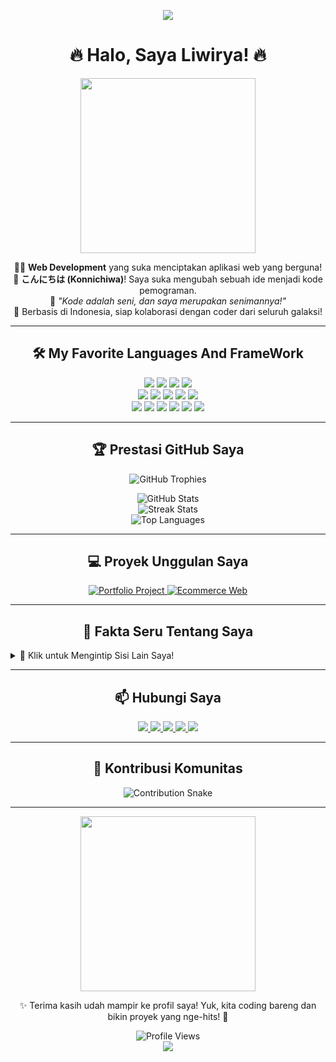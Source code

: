 <!-- Header dengan animasi teks yang super keren -->
<p align="center">
  <img src="https://readme-typing-svg.demolab.com?font=Fira+Code&pause=1000&width=435&lines=Wira+Liwirya+-+404">
</p>

<!-- Intro singkat yang penuh energi -->
<h1 align="center">🔥 Halo, Saya Liwirya! 🔥</h1>
<p align="center">
  <img src="https://media.giphy.com/media/26gsjczbKZXrESr7W/giphy.gif" width="280" />
</p>
<p align="center">
  👨‍💻 <b>Web Development</b> yang suka menciptakan aplikasi web yang berguna! <br>
  🌟 <b>こんにちは (Konnichiwa)</b>! Saya suka mengubah sebuah ide menjadi kode pemograman. <br>
  🚀 <i>"Kode adalah seni, dan saya merupakan senimannya!"</i> <br>
  📍 Berbasis di Indonesia, siap kolaborasi dengan coder dari seluruh galaksi!
</p>

---

<h2 align="center">🛠️ My Favorite Languages And FrameWork</h2>
<p align="center">
  <!-- Bahasa Pemrograman -->
  <img src="https://img.shields.io/badge/JavaScript-F7DF1E?style=flat-square&logo=javascript&logoColor=black" />
  <img src="https://img.shields.io/badge/TypeScript-007ACC?style=flat-square&logo=typescript&logoColor=white" />
  <img src="https://img.shields.io/badge/HTML5-E34F26?style=flat-square&logo=html5&logoColor=white" />
  <img src="https://img.shields.io/badge/CSS3-1572B6?style=flat-square&logo=css3&logoColor=white" />
  <br />
  <!-- Framework & Library -->
  <img src="https://img.shields.io/badge/React-61DAFB?style=flat-square&logo=react&logoColor=black" />
  <img src="https://img.shields.io/badge/Next.js-000000?style=flat-square&logo=next.js&logoColor=white" />
  <img src="https://img.shields.io/badge/Tailwind_CSS-38B2AC?style=flat-square&logo=tailwind-css&logoColor=white" />
  <img src="https://img.shields.io/badge/Node.js-339933?style=flat-square&logo=node.js&logoColor=white" />
  <img src="https://img.shields.io/badge/Express.js-000000?style=flat-square&logo=express&logoColor=white" />
  <br />
  <!-- Database & Tools -->
  <img src="https://img.shields.io/badge/MongoDB-47A248?style=flat-square&logo=mongodb&logoColor=white" />
  <img src="https://img.shields.io/badge/Prisma-2D3748?style=flat-square&logo=prisma&logoColor=white" />
  <img src="https://img.shields.io/badge/Git-F05032?style=flat-square&logo=git&logoColor=white" />
  <img src="https://img.shields.io/badge/GitHub-181717?style=flat-square&logo=github&logoColor=white" />
  <img src="https://img.shields.io/badge/VS_Code-007ACC?style=flat-square&logo=visual-studio-code&logoColor=white" />
  <img src="https://img.shields.io/badge/Figma-F24E1E?style=flat-square&logo=figma&logoColor=white" />
</p>

---

<h2 align="center">🏆 Prestasi GitHub Saya</h2>
<p align="center">
  <img src="https://github-profile-trophy.vercel.app/?username=wiraliwirya&theme=onedark&no-frame=true&margin-w=15&margin-h=15" alt="GitHub Trophies" />
</p>
<p align="center">
  <img src="https://github-readme-stats.vercel.app/api?username=wiraliwirya&show_icons=true&theme=onedark&hide=stars,issues&count_private=true&hide_border=true" alt="GitHub Stats" />
  <br/>
  <img src="https://github-readme-streak-stats.herokuapp.com?user=wiraliwirya&theme=javascript-dark&locale=id&date_format=j%20M%5B%20Y%5D" alt="Streak Stats" />
  <br/>
  <img src="https://github-readme-stats.vercel.app/api/top-langs/?username=wiraliwirya&layout=compact&theme=onedark&hide_border=true" alt="Top Languages" />
</p>

---

<h2 align="center">💻 Proyek Unggulan Saya</h2>
<p align="center">
  <a href="https://github.com/Liwirya/project-portfolio">
    <img src="https://github-readme-stats.vercel.app/api/pin/?username=Liwirya&repo=project-portfolio&theme=onedark&hide_border=true" alt="Portfolio Project" />
  </a>
  <a href="https://github.com/Liwirya/ecommerce-web">
    <img src="https://github-readme-stats.vercel.app/api/pin/?username=Liwirya&repo=ecommerce-web&theme=onedark&hide_border=true" alt="Ecommerce Web" />
  </a>
</p>

---

<h2 align="center">🎈 Fakta Seru Tentang Saya</h2>
<details>
  <summary>🤩 Klik untuk Mengintip Sisi Lain Saya!</summary>
  <ul>
    <li>🐞 <b>Pemburu Bug</b>: Pernah menghabiskan 2 jam gara-gara titik koma yang bandel!</li>
    <li>☕ <b>Kopi Addict</b>: Tanpa kopi, kodeku mungkin cuma setengah hidup!</li>
  </ul>
</details>

---

<h2 align="center">📫 Hubungi Saya</h2>
<p align="center">
  <a href="mailto:wiraliwirya@gmail.com">
    <img src="https://img.shields.io/badge/Email-D14836?style=flat-square&logo=gmail&logoColor=white" />
  </a>
  <a href="https://linkedin.com/in/liwirya">
    <img src="https://img.shields.io/badge/LinkedIn-0077B5?style=flat-square&logo=linkedin&logoColor=white" />
  </a>
  <a href="https://x.com/Liwirya">
    <img src="https://img.shields.io/badge/X-1DA1F2?style=flat-square&logo=x&logoColor=white" />
  </a>
  <a href="https://portfolio.liwirya.dev">
    <img src="https://img.shields.io/badge/Portfolio-FF2D55?style=flat-square&logo=web&logoColor=white" />
  </a>
  <a href="https://instagram.com/liwirya">
    <img src="https://img.shields.io/badge/Instagram-E4405F?style=flat-square&logo=instagram&logoColor=white" />
  </a>
</p>

---

<h2 align="center">🌟 Kontribusi Komunitas</h2>
<p align="center">
  <img src="https://github-contribution-snake.vercel.app/output?github_user_name=Liwirya&color_snake=FF2D55&color_dots=#1a1a1a,#FF2D55,#2D3748,#61DAFB,#47A248" alt="Contribution Snake" />
</p>

---

<p align="center">
  <img src="https://media.giphy.com/media/LmNwrBhejkK9EFP504/giphy.gif" width="280" />
</p>

<p align="center">
  ✨ Terima kasih udah mampir ke profil saya! Yuk, kita coding bareng dan bikin proyek yang nge-hits! 🚀
</p>

<!-- Footer dengan visitor counter dan badge -->
<p align="center">
  <img src="https://komarev.com/ghpvc/?username=Liwirya&style=flat-square&color=FF2D55" alt="Profile Views" />
  <br />
  <img src="https://img.shields.io/badge/Made_with_❤️_in_Indonesia-FF2D55?style=flat-square" />
</p>
